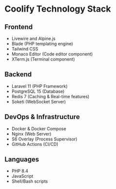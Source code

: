 # Coolify Technology Stack

## Frontend

- Livewire and Alpine.js
- Blade (PHP templating engine)
- Tailwind CSS
- Monaco Editor (Code editor component)
- XTerm.js (Terminal component)

## Backend

- Laravel 11 (PHP Framework)
- PostgreSQL 15 (Database)
- Redis 7 (Caching & Real-time features)
- Soketi (WebSocket Server)

## DevOps & Infrastructure

- Docker & Docker Compose
- Nginx (Web Server)
- S6 Overlay (Process Supervisor)
- GitHub Actions (CI/CD)

## Languages

- PHP 8.4
- JavaScript
- Shell/Bash scripts
